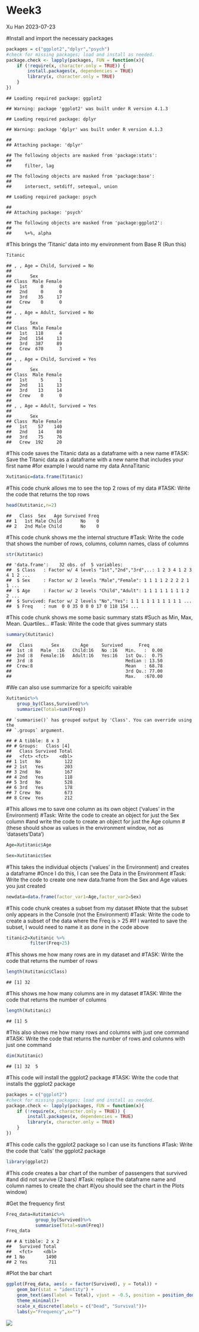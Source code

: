 Week3
================
Xu Han
2023-07-23

\#Install and import the necessary packages

``` r
packages = c("ggplot2","dplyr","psych")
#check for missing packages; load and install as needed.
package.check <- lapply(packages, FUN = function(x){
    if (!require(x, character.only = TRUE)) {
        install.packages(x, dependencies = TRUE)
        library(x, character.only = TRUE)
    }
})
```

    ## Loading required package: ggplot2

    ## Warning: package 'ggplot2' was built under R version 4.1.3

    ## Loading required package: dplyr

    ## Warning: package 'dplyr' was built under R version 4.1.3

    ## 
    ## Attaching package: 'dplyr'

    ## The following objects are masked from 'package:stats':
    ## 
    ##     filter, lag

    ## The following objects are masked from 'package:base':
    ## 
    ##     intersect, setdiff, setequal, union

    ## Loading required package: psych

    ## 
    ## Attaching package: 'psych'

    ## The following objects are masked from 'package:ggplot2':
    ## 
    ##     %+%, alpha

\#This brings the ‘Titanic’ data into my environment from Base R (Run
this)

``` r
Titanic
```

    ## , , Age = Child, Survived = No
    ## 
    ##       Sex
    ## Class  Male Female
    ##   1st     0      0
    ##   2nd     0      0
    ##   3rd    35     17
    ##   Crew    0      0
    ## 
    ## , , Age = Adult, Survived = No
    ## 
    ##       Sex
    ## Class  Male Female
    ##   1st   118      4
    ##   2nd   154     13
    ##   3rd   387     89
    ##   Crew  670      3
    ## 
    ## , , Age = Child, Survived = Yes
    ## 
    ##       Sex
    ## Class  Male Female
    ##   1st     5      1
    ##   2nd    11     13
    ##   3rd    13     14
    ##   Crew    0      0
    ## 
    ## , , Age = Adult, Survived = Yes
    ## 
    ##       Sex
    ## Class  Male Female
    ##   1st    57    140
    ##   2nd    14     80
    ##   3rd    75     76
    ##   Crew  192     20

\#This code saves the Titanic data as a dataframe with a new name
\#TASK: Save the Titanic data as a dataframe with a new name that
includes your first name \#for example I would name my data AnnaTitanic

``` r
Xutitanic=data.frame(Titanic)
```

\#This code chunk allows me to see the top 2 rows of my data \#TASK:
Write the code that returns the top rows

``` r
head(Xutitanic,n=2)
```

    ##   Class  Sex   Age Survived Freq
    ## 1   1st Male Child       No    0
    ## 2   2nd Male Child       No    0

\#This code chunk shows me the internal structure \#Task: Write the code
that shows the number of rows, columns, column names, class of columns

``` r
str(Xutitanic)
```

    ## 'data.frame':    32 obs. of  5 variables:
    ##  $ Class   : Factor w/ 4 levels "1st","2nd","3rd",..: 1 2 3 4 1 2 3 4 1 2 ...
    ##  $ Sex     : Factor w/ 2 levels "Male","Female": 1 1 1 1 2 2 2 2 1 1 ...
    ##  $ Age     : Factor w/ 2 levels "Child","Adult": 1 1 1 1 1 1 1 1 2 2 ...
    ##  $ Survived: Factor w/ 2 levels "No","Yes": 1 1 1 1 1 1 1 1 1 1 ...
    ##  $ Freq    : num  0 0 35 0 0 0 17 0 118 154 ...

\#This code chunk shows me some basic summary stats \#Such as Min, Max,
Mean. Quartiles… \#Task: Write the code that gives summary stats

``` r
summary(Xutitanic)
```

    ##   Class       Sex        Age     Survived      Freq       
    ##  1st :8   Male  :16   Child:16   No :16   Min.   :  0.00  
    ##  2nd :8   Female:16   Adult:16   Yes:16   1st Qu.:  0.75  
    ##  3rd :8                                   Median : 13.50  
    ##  Crew:8                                   Mean   : 68.78  
    ##                                           3rd Qu.: 77.00  
    ##                                           Max.   :670.00

\#We can also use summarize for a speicifc vairable

``` r
Xutitanic%>%
    group_by(Class,Survived)%>%
    summarize(Total=sum(Freq))
```

    ## `summarise()` has grouped output by 'Class'. You can override using the
    ## `.groups` argument.

    ## # A tibble: 8 x 3
    ## # Groups:   Class [4]
    ##   Class Survived Total
    ##   <fct> <fct>    <dbl>
    ## 1 1st   No         122
    ## 2 1st   Yes        203
    ## 3 2nd   No         167
    ## 4 2nd   Yes        118
    ## 5 3rd   No         528
    ## 6 3rd   Yes        178
    ## 7 Crew  No         673
    ## 8 Crew  Yes        212

\#This allows me to save one column as its own object (‘values’ in the
Environment) \#Task: Write the code to create an object for just the Sex
column \#and write the code to create an object for just the Age column
\#(these should show as values in the environment window, not as
‘datasets’Data’)

``` r
Age=Xutitanic$Age

Sex=Xutitanic$Sex
```

\#This takes the individual objects (‘values’ in the Environment) and
creates a dataframe \#Once I do this, I can see the Data in the
Environment \#Task: Write the code to create one new data.frame from the
Sex and Age values you just created

``` r
newdata=data.frame(factor_var1=Age,factor_var2=Sex)
```

\#This code chunk creates a subset from my dataset \#Note that the
subset only appears in the Console (not the Environment) \#Task: Write
the code to create a subset of the data where the Freq is \> 25 \#If I
wanted to save the subset, I would need to name it as done in the code
above

``` r
titanic2=Xutitanic %>% 
         filter(Freq>25)
```

\#This shows me how many rows are in my dataset and \#TASK: Write the
code that returns the number of rows

``` r
length(Xutitanic$Class)
```

    ## [1] 32

\#This shows me how many columns are in my dataset \#TASK: Write the
code that returns the number of columns

``` r
length(Xutitanic)
```

    ## [1] 5

\#This also shows me how many rows and columns with just one command
\#TASK: Write the code that returns the number of rows and columns with
just one command

``` r
dim(Xutitanic)
```

    ## [1] 32  5

\#This code will install the ggplot2 package \#TASK: Write the code that
installs the ggplot2 package

``` r
packages = c("ggplot2")
#check for missing packages; load and install as needed.
package.check <- lapply(packages, FUN = function(x){
    if (!require(x, character.only = TRUE)) {
        install.packages(x, dependencies = TRUE)
        library(x, character.only = TRUE)
    }
})
```

\#This code calls the ggplot2 package so I can use its functions \#Task:
Write the code that ‘calls’ the ggplot2 package

``` r
library(ggplot2)
```

\#This code creates a bar chart of the number of passengers that
survived \#and did not survive (2 bars) \#Task: replace the dataframe
name and column names to create the chart \#(you should see the chart in
the Plots window)

\#Get the frequency first

``` r
Freq_data=Xutitanic%>%
           group_by(Survived)%>%
           summarise(Total=sum(Freq))
Freq_data
```

    ## # A tibble: 2 x 2
    ##   Survived Total
    ##   <fct>    <dbl>
    ## 1 No        1490
    ## 2 Yes        711

\#Plot the bar chart

``` r
ggplot(Freq_data, aes(x = factor(Survived), y = Total)) +
    geom_bar(stat = "identity") +
    geom_text(aes(label = Total), vjust = -0.5, position = position_dodge(width = 0.9)) +
    theme_minimal()+
    scale_x_discrete(labels = c("Dead", "Survival"))+
    labs(y="Frequency",x="")
```

![](week3_files/figure-gfm/unnamed-chunk-17-1.png)<!-- -->
